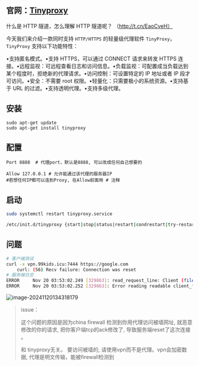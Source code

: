 

## 官网：[Tinyproxy](https://tinyproxy.github.io/)

什么是 HTTP 隧道，怎么理解 HTTP 隧道呢？ （http://t.cn/EaoCveH）

今天我们来介绍一款同时支持 `HTTP/HTTPS` 的轻量级代理软件 `TinyProxy`，`TinyProxy` 支持以下功能特性：

•支持匿名模式。•支持 HTTPS，可以通过 CONNECT 请求来转发 HTTPS 连接。•远程监视：可远程查看日志和访问信息。•负载监视：可配置成当负载达到某个程度时，拒绝新的代理请求。•访问控制：可设置特定的 IP 地址或者 IP 段才可访问。•安全：不需要 root 权限。•轻量化：只需要极小的系统资源。•支持基于 URL 的过滤。•支持透明代理。•支持多级代理。

## 安装

```
sudo apt-get update
sudo apt-get install tinyproxy
```

## 配置

```
Port 8888  # 代理port，默认是8888, 可以改成任何自己想要的

Allow 127.0.0.1 # 允许能通过该代理的服务器IP
#若想任何IP都可以连到Proxy, 在Allow前面用 # 注释
```

## 启动

```bash
sudo systemctl restart tinyproxy.service

/etc/init.d/tinyproxy {start|stop|status|restart|condrestart|try-restart|reload|force-reload}
```

## 问题

```bash
# 客户端测试
curl -x vpn.99kids.icu:7444 https://google.com
	curl: (56) Recv failure: Connection was reset
# 服务端日志
ERROR     Nov 20 03:53:02.249 [329863]: read_request_line: Client (file descriptor: 3) closed socket before read.
ERROR     Nov 20 03:53:02.252 [329863]: Error reading readable client_fd 3
```



![image-20241120134318179](F:/OneDrive/markdown/assets/image-20241120134318179.png)

> issue：
>
> 这个问题的原因是因为china firewall 检测到你用代理访问被墙网址, 就恶意修改的你的请求, 把你客户端tcp的ack修改了, 导致服务端reset了这次连接 。
>
> 和 tinyproxy无关。 要访问被墙的, 请使用vpn而不是代理。vpn会加密数据, 代理是明文传输，能被firewall检测到

